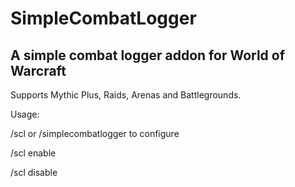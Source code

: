 # SimpleCombatLogger
## A simple combat logger addon for World of Warcraft

Supports Mythic Plus, Raids, Arenas and Battlegrounds.

Usage:

/scl or /simplecombatlogger to configure

/scl enable

/scl disable